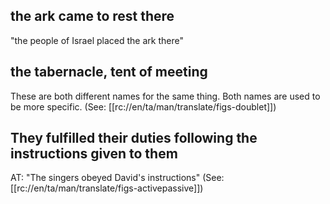 ## the ark came to rest there ##

"the people of Israel placed the ark there"

## the tabernacle, tent of meeting ##

These are both different names for the same thing. Both names are used to be more specific. (See: [[rc://en/ta/man/translate/figs-doublet]])

## They fulfilled their duties following the instructions given to them ##

AT: "The singers obeyed David's instructions" (See: [[rc://en/ta/man/translate/figs-activepassive]])